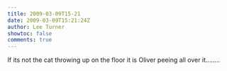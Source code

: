 ```yaml
---
title: 2009-03-09T15-21
date: 2009-03-09T15:21:24Z
author: Lee Turner
showtoc: false
comments: true
---
```


If its not the cat throwing up on the floor it is Oliver peeing all over it........

